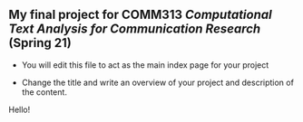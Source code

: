 ## My final project for COMM313 _Computational Text Analysis for Communication Research_ (Spring 21)

* You will edit this file to act as the main index page for your project 

* Change the title and write an overview of your project and description of the content.

Hello!